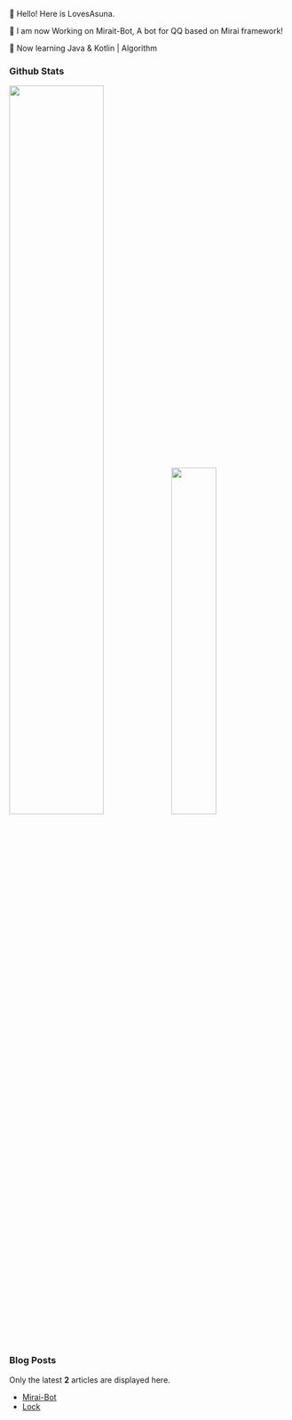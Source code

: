 👋 Hello! Here is LovesAsuna.

🔭 I am now Working on Mirait-Bot, A bot for QQ based on Mirai framework!

🌱 Now learning  Java & Kotlin  | Algorithm

### Github Stats

<a href="https://github.com/LovesAsuna"><img src="https://github-readme-stats.vercel.app/api?username=LovesAsuna&show_icons=true&layout=compact&count_private=true&hide_title=true&theme=gruvbox" style="width: 58%; max-width: 58%; min-width: 58%;"><img src="https://github-readme-stats.vercel.app/api/top-langs/?username=LovesAsuna&layout=compact&count_private=true&theme=gruvbox" style="width: 40%; max-width: 40%; min-width: 40%;"></a>

### Blog Posts

Only the latest **2** articles are displayed here.

* [Mirai-Bot](https://github.com/LovesAsuna/Mirai-Bot)
* [Lock](https://github.com/LovesAsuna/Lock)
